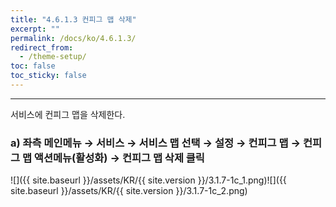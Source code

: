 ```yaml
---
title: "4.6.1.3 컨피그 맵 삭제"
excerpt: ""
permalink: /docs/ko/4.6.1.3/
redirect_from:
  - /theme-setup/
toc: false
toc_sticky: false
---
```


---
서비스에 컨피그 맵을 삭제한다.

### a\) 좌측 메인메뉴 → 서비스 → 서비스 맵 선택 → 설정 → 컨피그 맵 → 컨피그 맵 액션메뉴\(활성화\) →  컨피그 맵 삭제 클릭
![]({{ site.baseurl }}/assets/KR/{{ site.version }}/3.1.7-1c_1.png)![]({{ site.baseurl }}/assets/KR/{{ site.version }}/3.1.7-1c_2.png)
